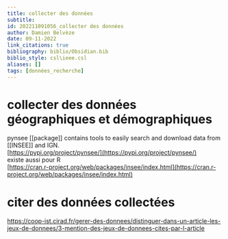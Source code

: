 ```yaml
---
title: collecter des données
subtitle:
id: 202211091056_collecter des données
author: Damien Belvèze
date: 09-11-2022
link_citations: true
bibliography: biblio/Obsidian.bib
biblio_style: csl\ieee.csl
aliases: []
tags: [données_recherche]
---
```


# collecter des données géographiques et démographiques

pynsee [[package]] contains tools to easily search and download data from  
[[INSEE]] and IGN.  
[https://pypi.org/project/pynsee/](https://pypi.org/project/pynsee/)  
existe aussi pour R  
[https://cran.r-project.org/web/packages/insee/index.html](https://cran.r-project.org/web/packages/insee/index.html)

# citer des données collectées

https://coop-ist.cirad.fr/gerer-des-donnees/distinguer-dans-un-article-les-jeux-de-donnees/3-mention-des-jeux-de-donnees-cites-par-l-article











